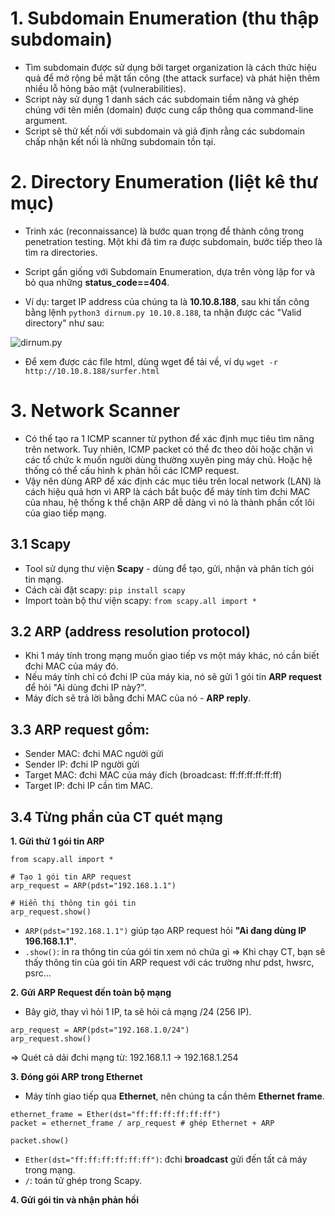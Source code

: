 # 1. Subdomain Enumeration (thu thập subdomain)
- Tìm subdomain được sử dụng bởi target organization là cách thức hiệu quả để mở rộng bề mặt tấn công (the attack surface) và phát hiện thêm nhiều lỗ hỏng bảo mật (vulnerabilities).
- Script này sử dụng 1 danh sách các subdomain tiềm năng và ghép chúng với tên miền (domain) được cung cấp thông qua command-line argument.
- Script sẽ thử kết nối với subdomain và giả định rằng các subdomain chấp nhận kết nối là những subdomain tồn tại.

# 2. Directory Enumeration (liệt kê thư mục)
- Trinh xác (reconnaissance) là bước quan trọng để thành công trong penetration testing. Một khi đã tìm ra được subdomain, bước tiếp theo là tìm ra directories.
- Script gần giống với Subdomain Enumeration, dựa trên vòng lặp for và bỏ qua những **status_code==404**.

- Ví dụ: target IP address của chúng ta là **10.10.8.188**, sau khi tấn công bằng lệnh `python3 dirnum.py 10.10.8.188`, ta nhận được các "Valid directory" như sau:

![dirnum.py](/images/dirnum.PNG)

- Để xem được các file html, dùng wget để tải về, ví dụ `wget -r http://10.10.8.188/surfer.html`

# 3. Network Scanner
- Có thể tạo ra 1 ICMP scanner từ python để xác định mục tiêu tìm năng trên network. Tuy nhiên, ICMP packet có thể đc theo dõi hoặc chặn vì các tổ chức k muốn người dùng thường xuyên ping máy chủ. Hoặc hệ thống có thể cấu hình k phản hồi các ICMP request. 
- Vậy nên dùng ARP để xác định các mục tiêu trên local network (LAN) là cách hiệu quả hơn vì ARP là cách bắt buộc để máy tính tìm đchi MAC của nhau, hệ thống k thể chặn ARP dễ dàng vì nó là thành phần cốt lõi của giao tiếp mạng.

## 3.1 Scapy
- Tool sử dụng thư viện **Scapy** - dùng để tạo, gửi, nhận và phân tích gói tin mạng.
- Cách cài đặt scapy: `pip install scapy`
- Import toàn bộ thư viện scapy: `from scapy.all import *`

## 3.2 ARP (address resolution protocol)
- Khi 1 máy tính trong mạng muốn giao tiếp vs một máy khác, nó cần biết đchi MAC của máy đó. 
- Nếu máy tính chỉ có đchi IP của máy kia, nó sẽ gửi 1 gói tin **ARP request** để hỏi "Ai dùng đchi IP này?". 
- Máy đích sẽ trả lời bằng đchi MAC của nó - **ARP reply**.

## 3.3 ARP request gồm:
- Sender MAC: đchi MAC người gửi
- Sender IP: đchi IP người gửi
- Target MAC: đchi MAC của máy đích (broadcast: ff:ff:ff:ff:ff:ff)
- Target IP: đchi IP cần tìm MAC.

## 3.4 Từng phần của CT quét mạng
**1. Gửi thử 1 gói tin ARP**
```
from scapy.all import *

# Tạo 1 gói tin ARP request
arp_request = ARP(pdst="192.168.1.1")

# Hiển thị thông tin gói tin
arp_request.show()
```
- `ARP(pdst="192.168.1.1")` giúp tạo ARP request hỏi **"Ai đang dùng IP 196.168.1.1"**.
- `.show()`: in ra thông tin của gói tin xem nó chứa gì
=> Khi chạy CT, bạn sẽ thấy thông tin của gói tin ARP request với các trường như pdst, hwsrc, psrc...

**2. Gửi ARP Request đến toàn bộ mạng**
- Bây giờ, thay vì hỏi 1 IP, ta sẽ hỏi cả mạng /24 (256 IP).
```
arp_request = ARP(pdst="192.168.1.0/24")
arp_request.show()
```
=> Quét cả dải đchi mạng từ: 192.168.1.1 -> 192.168.1.254

**3. Đóng gói ARP trong Ethernet**
- Máy tính giao tiếp qua **Ethernet**, nên chúng ta cần thêm **Ethernet frame**.
```
ethernet_frame = Ether(dst="ff:ff:ff:ff:ff:ff")
packet = ethernet_frame / arp_request # ghép Ethernet + ARP 

packet.show()
```
- `Ether(dst="ff:ff:ff:ff:ff:ff")`: đchi **broadcast** gửi đến tất cả máy trong mạng.
- `/`: toán tử ghép trong Scapy.

**4. Gửi gói tin và nhận phản hồi**
